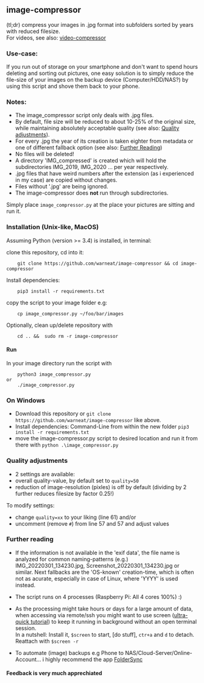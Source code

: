 ## image-compressor

(tl;dr) compress your images in .jpg format into subfolders sorted by years with reduced filesize.<br />
For videos, see also: [video-compressor](https://github.com/warneat/video-compressor) 
<br />

### Use-case:
If you run out of storage on your smartphone and don't want to spend hours deleting and sorting out pictures, one easy solution is to simply reduce the file-size of your images on the backup device (Computer/HDD/NAS?) by using this script and shove them back to your phone.<br />

### Notes:
- The image_compressor script only deals with .jpg files.
- By default, file size will be reduced to about 10-25% of the original size, while maintaining absolutely acceptable quality (see also: [Quality adjustments](https://github.com/warneat/image-compressor#quality-adjustments)).
- For every .jpg the year of its creation is taken eighter from metadata or one of different fallback option (see also: [Further Reading](https://github.com/warneat/image-compressor#further-reading))
- No files will be deleted!
- A directory 'IMG_compressed' is created which will hold the subdirectories IMG_2019, IMG_2020 ... per year respectively.
- .jpg files that have weird numbers after the extension (as i experienced in my case) are copied without changes.
- Files without '.jpg' are being ignored.
- The image-compressor does **not** run through subdirectories.

Simply place `image_compressor.py` at the place your pictures are sitting and run it. <br />

### Installation (Unix-like, MacOS)
Assuming Python (version >= 3.4) is installed, in terminal:

clone this repository, cd into it:

        git clone https://github.com/warneat/image-compressor && cd image-compressor

Install dependencies:

        pip3 install -r requirements.txt

copy the script to your image folder e.g: 
    
        cp image_compressor.py ~/foo/bar/images

Optionally, clean up/delete repository with

        cd .. &&  sudo rm -r image-compressor

#### Run

In your image directory run the script with 
    
        python3 image_compressor.py
    or
        ./image_compressor.py


### On Windows 

- Download this repository or `git clone https://github.com/warneat/image-compressor` like above.
- Install dependencies: Command-Line from within the new folder `pip3 install -r requirements.txt`
- move the image-compressor.py script to desired location and run it from there with `python .\image_compressor.py`


### Quality adjustments
-  2 settings are available:
  - overall quality-value, by default set to `quality=50` 
  - reduction of image-resolution (pixles) is off by default (dividing by 2 further reduces filesize by factor 0.25!)
  
  To modify settings:
  - change `quality=xx` to your liking (line 61) and/or
  - uncomment (remove `#`) from line 57 and 57 and adjust values
  
### Further reading

- If the information is not available in the 'exif data', the file name is analyzed for common naming-patterns (e.g.) IMG_20220301_134230.jpg, Screenshot_20220301_134230.jpg or similar. Next fallbacks are the 'OS-known' creation-time, which is often not as acurate, especially in case of Linux, where 'YYYY' is used instead.

- The script runs on 4 processes (Raspberry Pi: All 4 cores 100%) :)

- As the processing might take hours or days for a large amount of data, when accessing via remote/ssh you might want to use screen ([ultra-quick tutorial](https://linuxize.com/post/how-to-use-linux-screen/)) to keep it running in background without an open terminal session.<br> 
In a nutshell: Install it, `$screen` to start, [do stuff], `ctr+a` and `d` to detach. Reattach with `$screen -r`

- To automate (image) backups e.g Phone to NAS/Cloud-Server/Online-Account... i highly recommend the app [FolderSync](https://play.google.com/store/apps/details?id=dk.tacit.android.foldersync.lite) 

#### Feedback is very much apprechiated
